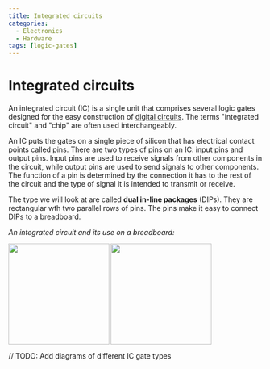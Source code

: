 ```yaml
---
title: Integrated circuits
categories:
  - Electronics
  - Hardware
tags: [logic-gates]
---
```


# Integrated circuits

An integrated circuit (IC) is a single unit that comprises several logic gates designed for the easy construction of [digital circuits](/Electronics_and_Hardware/Digital_circuits/Digital_circuits.md). The terms "integrated circuit" and "chip" are often used interchangeably.

An IC puts the gates on a single piece of silicon that has electrical contact points called pins. There are two types of pins on an IC: input pins and output pins. Input pins are used to receive signals from other components in the circuit, while output pins are used to send signals to other components. The function of a pin is determined by the connection it has to the rest of the circuit and the type of signal it is intended to transmit or receive.

The type we will look at are called **dual in-line packages** (DIPs). They are rectangular wth two parallel rows of pins. The pins make it easy to connect DIPs to a breadboard.

_An integrated circuit and its use on a breadboard:_

<img align="left" width="200" src="/home/thomas/repos/computer_science/img/integrated-circuit.jpeg">
<img  width="200" src="/home/thomas/repos/computer_science/img/breadboard-DIP.jpg">

// TODO: Add diagrams of different IC gate types
